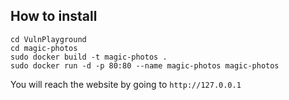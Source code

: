 ## How to install

```
cd VulnPlayground 
cd magic-photos
sudo docker build -t magic-photos .
sudo docker run -d -p 80:80 --name magic-photos magic-photos
```

You will reach the website by going to `http://127.0.0.1`
